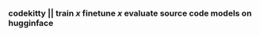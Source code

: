 <h3><p> codekitty || train <i>x</i> finetune <i>x</i> evaluate source code models on hugginface </p></h3>
